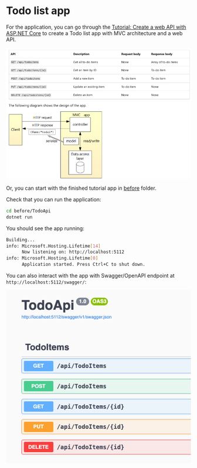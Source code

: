 # Todo list app

For the application, you can go through the [Tutorial: Create a web API with ASP.NET
Core](https://learn.microsoft.com/en-us/aspnet/core/tutorials/first-web-api?view=aspnetcore-8.0&WT.mc_id=dotnet-35129-website&tabs=visual-studio-code)
to create a Todo list app with MVC architecture and a web API.

![Todo list app](../images/todolistapp.png)

Or, you can start with the finished tutorial app in [before](./before/) folder.

Check that you can run the application:

```sh
cd before/TodoApi
dotnet run
```

You should see the app running:

```sh
Building...
info: Microsoft.Hosting.Lifetime[14]
      Now listening on: http://localhost:5112
info: Microsoft.Hosting.Lifetime[0]
      Application started. Press Ctrl+C to shut down.
```

You can also interact with the app with Swagger/OpenAPI endpoint at
`http://localhost:5112/swagger/`:

![Swagger](../images/swagger.png)

